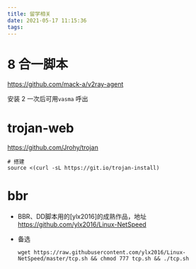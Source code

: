 ```yaml
---
title: 留学相关
date: 2021-05-17 11:15:36
tags:
---
```




# 8 合一脚本

https://github.com/mack-a/v2ray-agent

安装 2 一次后可用`vasma` 呼出



# trojan-web

https://github.com/Jrohy/trojan

```
# 搭建
source <(curl -sL https://git.io/trojan-install)
```



# bbr

- BBR、DD脚本用的[ylx2016]的成熟作品，地址 https://github.com/ylx2016/Linux-NetSpeed

- 备选 

  `wget https://raw.githubusercontent.com/ylx2016/Linux-
  NetSpeed/master/tcp.sh && chmod 777 tcp.sh && ./tcp.sh`
